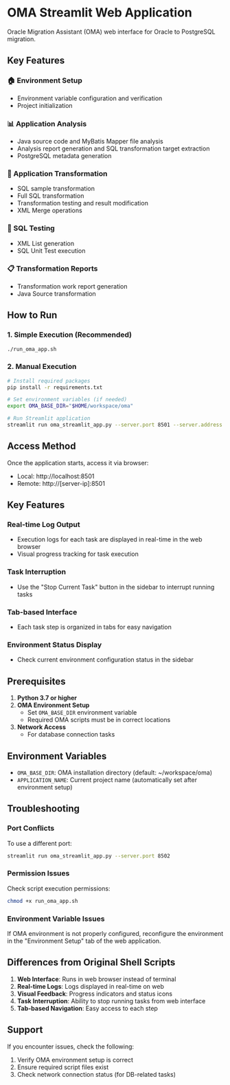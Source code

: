 # OMA Streamlit Web Application

Oracle Migration Assistant (OMA) web interface for Oracle to PostgreSQL migration.

## Key Features

### 🏠 Environment Setup
- Environment variable configuration and verification
- Project initialization

### 📊 Application Analysis
- Java source code and MyBatis Mapper file analysis
- Analysis report generation and SQL transformation target extraction
- PostgreSQL metadata generation

### 🔄 Application Transformation
- SQL sample transformation
- Full SQL transformation
- Transformation testing and result modification
- XML Merge operations

### 🧪 SQL Testing
- XML List generation
- SQL Unit Test execution

### 📋 Transformation Reports
- Transformation work report generation
- Java Source transformation

## How to Run

### 1. Simple Execution (Recommended)
```bash
./run_oma_app.sh
```

### 2. Manual Execution
```bash
# Install required packages
pip install -r requirements.txt

# Set environment variables (if needed)
export OMA_BASE_DIR="$HOME/workspace/oma"

# Run Streamlit application
streamlit run oma_streamlit_app.py --server.port 8501 --server.address 0.0.0.0
```

## Access Method

Once the application starts, access it via browser:
- Local: http://localhost:8501
- Remote: http://[server-ip]:8501

## Key Features

### Real-time Log Output
- Execution logs for each task are displayed in real-time in the web browser
- Visual progress tracking for task execution

### Task Interruption
- Use the "Stop Current Task" button in the sidebar to interrupt running tasks

### Tab-based Interface
- Each task step is organized in tabs for easy navigation

### Environment Status Display
- Check current environment configuration status in the sidebar

## Prerequisites

1. **Python 3.7 or higher**
2. **OMA Environment Setup**
   - Set `OMA_BASE_DIR` environment variable
   - Required OMA scripts must be in correct locations
3. **Network Access**
   - For database connection tasks

## Environment Variables

- `OMA_BASE_DIR`: OMA installation directory (default: ~/workspace/oma)
- `APPLICATION_NAME`: Current project name (automatically set after environment setup)

## Troubleshooting

### Port Conflicts
To use a different port:
```bash
streamlit run oma_streamlit_app.py --server.port 8502
```

### Permission Issues
Check script execution permissions:
```bash
chmod +x run_oma_app.sh
```

### Environment Variable Issues
If OMA environment is not properly configured, reconfigure the environment in the "Environment Setup" tab of the web application.

## Differences from Original Shell Scripts

1. **Web Interface**: Runs in web browser instead of terminal
2. **Real-time Logs**: Logs displayed in real-time on web
3. **Visual Feedback**: Progress indicators and status icons
4. **Task Interruption**: Ability to stop running tasks from web interface
5. **Tab-based Navigation**: Easy access to each step

## Support

If you encounter issues, check the following:
1. Verify OMA environment setup is correct
2. Ensure required script files exist
3. Check network connection status (for DB-related tasks)
